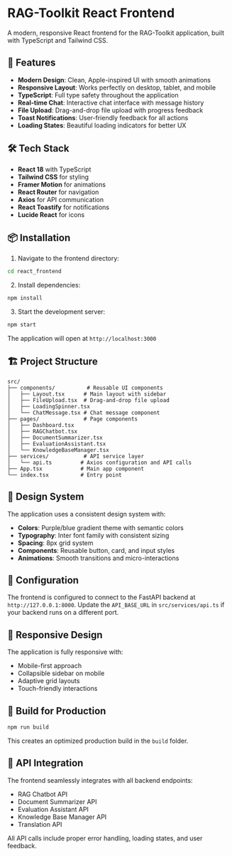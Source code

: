 # RAG-Toolkit React Frontend

A modern, responsive React frontend for the RAG-Toolkit application, built with TypeScript and Tailwind CSS.

## 🚀 Features

- **Modern Design**: Clean, Apple-inspired UI with smooth animations
- **Responsive Layout**: Works perfectly on desktop, tablet, and mobile
- **TypeScript**: Full type safety throughout the application
- **Real-time Chat**: Interactive chat interface with message history
- **File Upload**: Drag-and-drop file upload with progress feedback
- **Toast Notifications**: User-friendly feedback for all actions
- **Loading States**: Beautiful loading indicators for better UX

## 🛠️ Tech Stack

- **React 18** with TypeScript
- **Tailwind CSS** for styling
- **Framer Motion** for animations
- **React Router** for navigation
- **Axios** for API communication
- **React Toastify** for notifications
- **Lucide React** for icons

## 📦 Installation

1. Navigate to the frontend directory:
```bash
cd react_frontend
```

2. Install dependencies:
```bash
npm install
```

3. Start the development server:
```bash
npm start
```

The application will open at `http://localhost:3000`

## 🏗️ Project Structure

```
src/
├── components/          # Reusable UI components
│   ├── Layout.tsx      # Main layout with sidebar
│   ├── FileUpload.tsx  # Drag-and-drop file upload
│   ├── LoadingSpinner.tsx
│   └── ChatMessage.tsx # Chat message component
├── pages/              # Page components
│   ├── Dashboard.tsx
│   ├── RAGChatbot.tsx
│   ├── DocumentSummarizer.tsx
│   ├── EvaluationAssistant.tsx
│   └── KnowledgeBaseManager.tsx
├── services/           # API service layer
│   └── api.ts         # Axios configuration and API calls
├── App.tsx            # Main app component
└── index.tsx          # Entry point
```

## 🎨 Design System

The application uses a consistent design system with:

- **Colors**: Purple/blue gradient theme with semantic colors
- **Typography**: Inter font family with consistent sizing
- **Spacing**: 8px grid system
- **Components**: Reusable button, card, and input styles
- **Animations**: Smooth transitions and micro-interactions

## 🔧 Configuration

The frontend is configured to connect to the FastAPI backend at `http://127.0.0.1:8000`. Update the `API_BASE_URL` in `src/services/api.ts` if your backend runs on a different port.

## 📱 Responsive Design

The application is fully responsive with:
- Mobile-first approach
- Collapsible sidebar on mobile
- Adaptive grid layouts
- Touch-friendly interactions

## 🚀 Build for Production

```bash
npm run build
```

This creates an optimized production build in the `build` folder.

## 🤝 API Integration

The frontend seamlessly integrates with all backend endpoints:
- RAG Chatbot API
- Document Summarizer API
- Evaluation Assistant API
- Knowledge Base Manager API
- Translation API

All API calls include proper error handling, loading states, and user feedback.